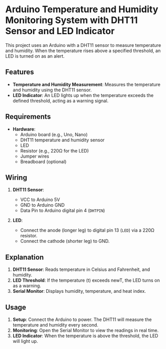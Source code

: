 # Arduino Temperature and Humidity Monitoring System with DHT11 Sensor and LED Indicator

This project uses an Arduino with a DHT11 sensor to measure temperature and humidity. When the temperature rises above a specified threshold, an LED is turned on as an alert.

## Features

- **Temperature and Humidity Measurement**: Measures the temperature and humidity using the DHT11 sensor.
- **LED Indicator**: An LED lights up when the temperature exceeds the defined threshold, acting as a warning signal.

## Requirements

- **Hardware**:
  - Arduino board (e.g., Uno, Nano)
  - DHT11 temperature and humidity sensor
  - LED
  - Resistor (e.g., 220Ω for the LED)
  - Jumper wires
  - Breadboard (optional)

## Wiring

1. **DHT11 Sensor**:
   - VCC to Arduino 5V
   - GND to Arduino GND
   - Data Pin to Arduino digital pin 4 (`DHTPIN`)

2. **LED**:
   - Connect the anode (longer leg) to digital pin 13 (`LED`) via a 220Ω resistor.
   - Connect the cathode (shorter leg) to GND.
  
## Explanation


1. **DHT11 Sensor**: Reads temperature in Celsius and Fahrenheit, and humidity.
2. **LED Threshold**: If the temperature (t) exceeds newT, the LED turns on as a warning.
3. **Serial Monitor**: Displays humidity, temperature, and heat index.

## Usage

1. **Setup**: Connect the Arduino to power. The DHT11 will measure the temperature and humidity every second.
2. **Monitoring**: Open the Serial Monitor to view the readings in real time.
3. **LED Indicator**: When the temperature is above the threshold, the LED will light up.
